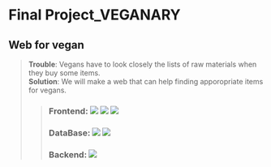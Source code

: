 # Final Project_VEGANARY

## Web for vegan
>**Trouble**: Vegans have to look closely the lists of raw materials when they buy some items.   
>**Solution**: We will make a web that can help finding apporopriate items for vegans.
>>### Frontend: <img src="https://img.shields.io/badge/Html5%20-E34F26?&style=for-the-badge&logo=Html5&logoColor=white"/>&nbsp;<img src="https://img.shields.io/badge/css3%20-1572B6?&style=for-the-badge&logo=css3&logoColor=white"/>&nbsp;<img src="https://img.shields.io/badge/javascript%20-F7DF1E?&style=for-the-badge&logo=javascript&logoColor=white"/>   
>>### DataBase: <img src="https://img.shields.io/badge/python%20-3776AB?&style=for-the-badge&logo=python&logoColor=white"/>&nbsp;<img src="https://img.shields.io/badge/Mysql%20-4479A1?&style=for-the-badge&logo=Mysql&logoColor=white"/>
>>### Backend: <img src="https://img.shields.io/badge/Node.js%20-339933?&style=for-the-badge&logo=Node.js&logoColor=white"/>
